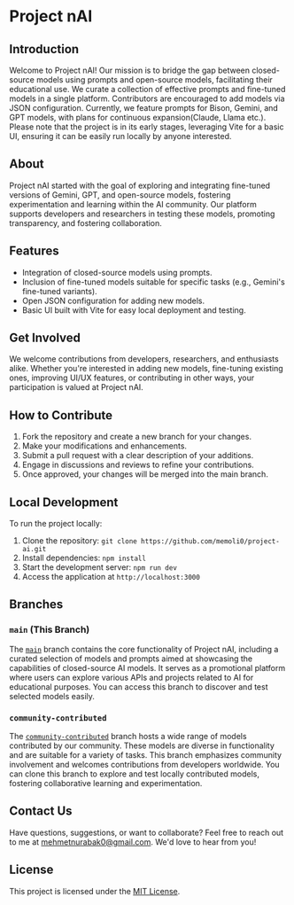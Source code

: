 # Project nAI

## Introduction
Welcome to Project nAI! Our mission is to bridge the gap between closed-source models using prompts and open-source models, facilitating their educational use. We curate a collection of effective prompts and fine-tuned models in a single platform. Contributors are encouraged to add models via JSON configuration. Currently, we feature prompts for Bison, Gemini, and GPT models, with plans for continuous expansion(Claude, Llama etc.). Please note that the project is in its early stages, leveraging Vite for a basic UI, ensuring it can be easily run locally by anyone interested.

## About
Project nAI started with the goal of exploring and integrating fine-tuned versions of Gemini, GPT, and open-source models, fostering experimentation and learning within the AI community. Our platform supports developers and researchers in testing these models, promoting transparency, and fostering collaboration.

## Features
- Integration of closed-source models using prompts.
- Inclusion of fine-tuned models suitable for specific tasks (e.g., Gemini's fine-tuned variants).
- Open JSON configuration for adding new models.
- Basic UI built with Vite for easy local deployment and testing.

## Get Involved
We welcome contributions from developers, researchers, and enthusiasts alike. Whether you're interested in adding new models, fine-tuning existing ones, improving UI/UX features, or contributing in other ways, your participation is valued at Project nAI.

## How to Contribute
1. Fork the repository and create a new branch for your changes.
3. Make your modifications and enhancements.
4. Submit a pull request with a clear description of your additions.
5. Engage in discussions and reviews to refine your contributions.
6. Once approved, your changes will be merged into the main branch.

## Local Development
To run the project locally:
1. Clone the repository: `git clone https://github.com/memoli0/project-ai.git`
2. Install dependencies: `npm install`
3. Start the development server: `npm run dev`
4. Access the application at `http://localhost:3000`

## Branches

### `main` (This Branch)
The [`main`](https://github.com/memoli0/nAI/tree/main) branch contains the core functionality of Project nAI, including a curated selection of models and prompts aimed at showcasing the capabilities of closed-source AI models. It serves as a promotional platform where users can explore various APIs and projects related to AI for educational purposes. You can access this branch to discover and test selected models easily.

### `community-contributed`
The [`community-contributed`](https://github.com/memoli0/nAI/tree/community-contributed) branch hosts a wide range of models contributed by our community. These models are diverse in functionality and are suitable for a variety of tasks. This branch emphasizes community involvement and welcomes contributions from developers worldwide. You can clone this branch to explore and test locally contributed models, fostering collaborative learning and experimentation.


## Contact Us
Have questions, suggestions, or want to collaborate? Feel free to reach out to me at [mehmetnurabak0@gmail.com](mailto:mehmetnurabak0@gmail.com). We'd love to hear from you!

## License
This project is licensed under the [MIT License](LICENSE).
